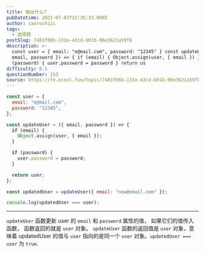```yaml
---
title: 输出什么?
pubDatetime: 2021-07-03T22:35:33.000Z
author: caorushizi
tags:
  - 选择题
postSlug: 7483f06b-131e-43cd-b01b-96e3621a59f8
description: >-
  const user = { email: "e@mail.com", password: "12345" } const updateUser = ({
  email, password }) => { if (email) { Object.assign(user, { email }) } if
  (password) { user.password = password } return us
difficulty: 0.5
questionNumber: 153
source: https://fe.ecool.fun/topic/7483f06b-131e-43cd-b01b-96e3621a59f8
---
```


```javascript
const user = {
  email: "e@mail.com",
  password: "12345",
};

const updateUser = ({ email, password }) => {
  if (email) {
    Object.assign(user, { email });
  }

  if (password) {
    user.password = password;
  }

  return user;
};

const updatedUser = updateUser({ email: "new@email.com" });

console.log(updatedUser === user);
```

---

`updateUser` 函数更新 user 的 `email` 和 `password` 属性的值， 如果它们的值传入函数， 函数返回的就是 `user` 对象。 `updateUser` 函数的返回值是 `user` 对象，意味着 updatedUser 的值与 `user` 指向的是同一个 `user` 对象。`updatedUser === user` 为 `true`.
